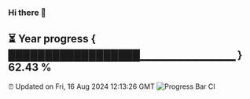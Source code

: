 ### Hi there 👋
⏳ Year progress { ██████████████████▁▁▁▁▁▁▁▁▁▁▁▁ } 62.43 %
---
⏰ Updated on Fri, 16 Aug 2024 12:13:26 GMT
![Progress Bar CI](https://github.com/Moyi321/Moyi321/workflows/Progress%20Bar%20CI/badge.svg)

